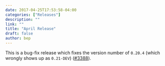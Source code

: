 ```yaml
---
date: 2017-04-25T17:53:58-04:00
categories: ["Releases"]
description: ""
link: ""
title: "April Release"
draft: false
author: bep
---
```


This is a bug-fix release which fixes the version number of `0.20.4` (which wrongly shows up as `0.21-DEV`) ([#3388](https://github.com/gohugoio/hugo/issues/3388)).